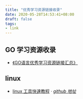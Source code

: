 ```yaml
---
title: "优秀学习资源链接收录"
date: 2020-05-28T14:53:41+08:00
draft: false
tags:
- link
---
```

## GO 学习资源收录
- [《GO语言优秀学习资源链接汇总》](/tech/go/src/)

## linux

- [linux 工具快速教程](https://linuxtools-rst.readthedocs.io/zh_CN/latest/base/index.html) · *[github 地址](https://github.com/me115/linuxtools_rst/tree/master/tool)*

